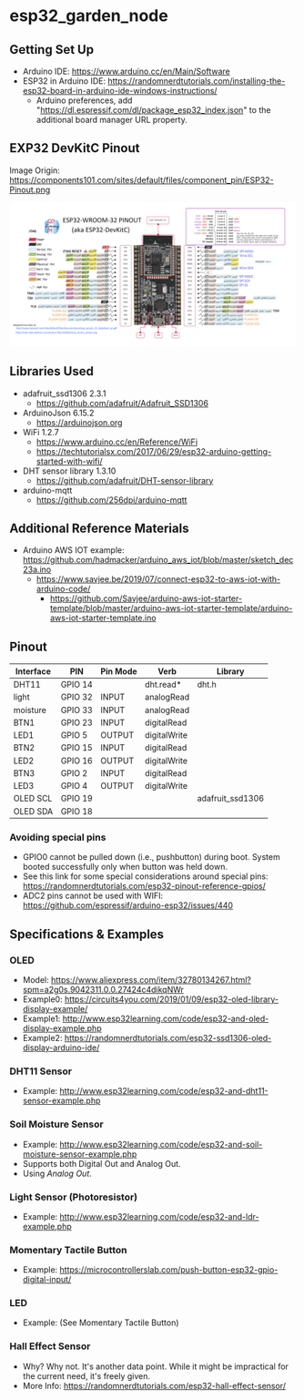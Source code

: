 # esp32_garden_node

## Getting Set Up

* Arduino IDE: https://www.arduino.cc/en/Main/Software
* ESP32 in Arduino IDE: https://randomnerdtutorials.com/installing-the-esp32-board-in-arduino-ide-windows-instructions/
  * Arduino preferences, add "https://dl.espressif.com/dl/package_esp32_index.json" to the additional board manager URL property.

## EXP32 DevKitC Pinout

Image Origin: https://components101.com/sites/default/files/component_pin/ESP32-Pinout.png

![ESP32 DevKitC Pinout](ESP32-Pinout.png)

## Libraries Used

* adafruit_ssd1306 2.3.1
  * https://github.com/adafruit/Adafruit_SSD1306
* ArduinoJson 6.15.2
  * https://arduinojson.org
* WiFi 1.2.7
  * https://www.arduino.cc/en/Reference/WiFi
  * https://techtutorialsx.com/2017/06/29/esp32-arduino-getting-started-with-wifi/
* DHT sensor library 1.3.10
  * https://github.com/adafruit/DHT-sensor-library
* arduino-mqtt
  * https://github.com/256dpi/arduino-mqtt

## Additional Reference Materials

* Arduino AWS IOT example: https://github.com/hadmacker/arduino_aws_iot/blob/master/sketch_dec23a.ino
  * https://www.savjee.be/2019/07/connect-esp32-to-aws-iot-with-arduino-code/
    * https://github.com/Savjee/arduino-aws-iot-starter-template/blob/master/arduino-aws-iot-starter-template/arduino-aws-iot-starter-template.ino

## Pinout

| Interface  | PIN     | Pin Mode | Verb         | Library          |
| ---------- | ------- | -------- | ------------ | ---------------- |
| DHT11      | GPIO 14 |          | dht.read*    | dht.h            |
| light      | GPIO 32 | INPUT    | analogRead   |                  |
| moisture   | GPIO 33 | INPUT    | analogRead   |                  |
| BTN1       | GPIO 23 | INPUT    | digitalRead  |                  |
| LED1       | GPIO 5  | OUTPUT   | digitalWrite |                  |
| BTN2       | GPIO 15 | INPUT    | digitalRead  |                  |
| LED2       | GPIO 16 | OUTPUT   | digitalWrite |                  |
| BTN3       | GPIO 2  | INPUT    | digitalRead  |                  |
| LED3       | GPIO 4  | OUTPUT   | digitalWrite |                  |
| OLED SCL   | GPIO 19 |          |              | adafruit_ssd1306 |
| OLED SDA   | GPIO 18 |          |              |                  |

### Avoiding special pins

* GPIO0 cannot be pulled down (i.e., pushbutton) during boot. System booted successfully only when button was held down.
* See this link for some special considerations around special pins: https://randomnerdtutorials.com/esp32-pinout-reference-gpios/
* ADC2 pins cannot be used with WIFI: https://github.com/espressif/arduino-esp32/issues/440

## Specifications & Examples

### OLED

* Model: https://www.aliexpress.com/item/32780134267.html?spm=a2g0s.9042311.0.0.27424c4dikqNWr
* Example0: https://circuits4you.com/2019/01/09/esp32-oled-library-display-example/
* Example1: http://www.esp32learning.com/code/esp32-and-oled-display-example.php
* Example2: https://randomnerdtutorials.com/esp32-ssd1306-oled-display-arduino-ide/

### DHT11 Sensor

* Example: http://www.esp32learning.com/code/esp32-and-dht11-sensor-example.php

### Soil Moisture Sensor

* Example: http://www.esp32learning.com/code/esp32-and-soil-moisture-sensor-example.php
* Supports both Digital Out and Analog Out.
* Using *Analog Out*.

### Light Sensor (Photoresistor)

* Example: http://www.esp32learning.com/code/esp32-and-ldr-example.php

### Momentary Tactile Button

* Example: https://microcontrollerslab.com/push-button-esp32-gpio-digital-input/

### LED

* Example: (See Momentary Tactile Button)

### Hall Effect Sensor

* Why? Why not. It's another data point. While it might be impractical for the current need, it's freely given.
* More Info: https://randomnerdtutorials.com/esp32-hall-effect-sensor/